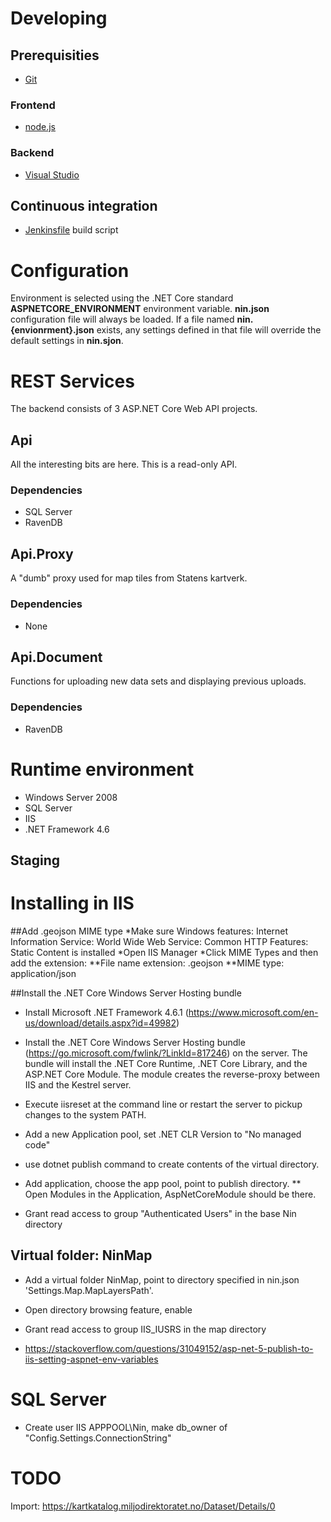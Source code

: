 # Developing
## Prerequisities
* [Git](http://git-scm.com/downloads)
### Frontend
* [node.js](https://nodejs.org/en/)
### Backend
* [Visual Studio](http://go.microsoft.com/fwlink/?LinkId=309297&clcid=0x409&slcid=0x409)

## Continuous integration
* [Jenkinsfile](./Jenkinsfile) build script
# Configuration
Environment is selected using the .NET Core standard **ASPNETCORE_ENVIRONMENT** environment variable.
**nin.json** configuration file will always be loaded.  If a file named **nin.{envionrment}.json** exists, any settings defined in that file will override the default settings in **nin.sjon**.
# REST Services
The backend consists of 3 ASP.NET Core Web API projects.
## Api
All the interesting bits are here.  This is a read-only API.
### Dependencies
  * SQL Server
  * RavenDB
## Api.Proxy
A "dumb" proxy used for map tiles from Statens kartverk.
### Dependencies
  * None
## Api.Document
Functions for uploading new data sets and displaying previous uploads.
### Dependencies
  * RavenDB
# Runtime environment
* Windows Server 2008
* SQL Server
* IIS
* .NET Framework 4.6
## Staging
# Installing in IIS

##Add .geojson MIME type
*Make sure Windows features: Internet Information Service: World Wide Web Service: Common HTTP Features: Static Content is installed
*Open IIS Manager
*Click MIME Types and then add the extension:
**File name extension: .geojson
**MIME type: application/json

##Install the .NET Core Windows Server Hosting bundle

* Install Microsoft .NET Framework 4.6.1 (https://www.microsoft.com/en-us/download/details.aspx?id=49982)
* Install the .NET Core Windows Server Hosting bundle (https://go.microsoft.com/fwlink/?LinkId=817246) on the server. The bundle will install the .NET Core Runtime, .NET Core Library, and the ASP.NET Core Module. The module creates the reverse-proxy between IIS and the Kestrel server.

* Execute iisreset at the command line or restart the server to pickup changes to the system PATH.

* Add a new Application pool, set .NET CLR Version to "No managed code"
* use dotnet publish command to create contents of the virtual directory.
* Add application, choose the app pool, point to publish directory.
** Open Modules in the Application, AspNetCoreModule should be there.
* Grant read access to group "Authenticated Users" in the base Nin directory

## Virtual folder: NinMap
* Add a virtual folder NinMap, point to directory specified in nin.json 'Settings.Map.MapLayersPath'.
* Open directory browsing feature, enable
* Grant read access to group IIS_IUSRS in the map directory

* https://stackoverflow.com/questions/31049152/asp-net-5-publish-to-iis-setting-aspnet-env-variables

# SQL Server

* Create user IIS APPPOOL\Nin, make db_owner of "Config.Settings.ConnectionString"

# TODO

Import:
https://kartkatalog.miljodirektoratet.no/Dataset/Details/0